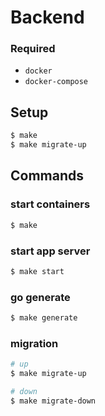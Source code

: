 # Backend

### Required
- `docker`
- `docker-compose`

## Setup
```sh
$ make
$ make migrate-up
```


## Commands

### start containers
```sh
$ make
```

### start app server
```sh
$ make start
```

### go generate
```sh
$ make generate
```

### migration
```sh
# up
$ make migrate-up

# down
$ make migrate-down
```

